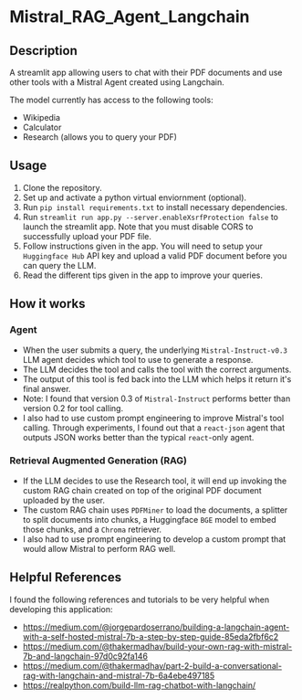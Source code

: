 # Mistral_RAG_Agent_Langchain

## Description
A streamlit app allowing users to chat with their PDF documents and use other tools with a Mistral Agent created using Langchain.

The model currently has access to the following tools:
- Wikipedia
- Calculator
- Research (allows you to query your PDF)

## Usage
1. Clone the repository.
2. Set up and activate a python virtual enviornment (optional).
3. Run `pip install requirements.txt` to install necessary dependencies.
4. Run `streamlit run app.py --server.enableXsrfProtection false` to launch the streamlit app. Note that you must disable CORS to successfully upload your PDF file.
5. Follow instructions given in the app. You will need to setup your `Huggingface Hub` API key and upload a valid PDF document before you can query the LLM.
6. Read the different tips given in the app to improve your queries.

## How it works

### Agent
- When the user submits a query, the underlying `Mistral-Instruct-v0.3` LLM agent decides which tool to use to generate a response.
- The LLM decides the tool and calls the tool with the correct arguments.
- The output of this tool is fed back into the LLM which helps it return it's final answer.
- Note: I found that version 0.3 of `Mistral-Instruct` performs better than version 0.2 for tool calling. 
- I also had to use custom prompt engineering to improve Mistral's tool calling. Through experiments, I found out that a `react-json` agent that outputs JSON works better than the typical `react`-only agent.

### Retrieval Augmented Generation (RAG)
- If the LLM decides to use the Research tool, it will end up invoking the custom RAG chain created on top of the original PDF document uploaded by the user.
- The custom RAG chain uses `PDFMiner` to load the documents, a splitter to split documents into chunks, a Huggingface `BGE` model to embed those chunks, and a `Chroma` retriever. 
- I also had to use prompt engineering to develop a custom prompt that would allow Mistral to perform RAG well.

## Helpful References
I found the following references and tutorials to be very helpful when developing this application:
- https://medium.com/@jorgepardoserrano/building-a-langchain-agent-with-a-self-hosted-mistral-7b-a-step-by-step-guide-85eda2fbf6c2
- https://medium.com/@thakermadhav/build-your-own-rag-with-mistral-7b-and-langchain-97d0c92fa146
- https://medium.com/@thakermadhav/part-2-build-a-conversational-rag-with-langchain-and-mistral-7b-6a4ebe497185
- https://realpython.com/build-llm-rag-chatbot-with-langchain/


